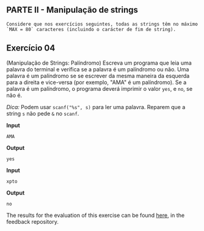 ## PARTE II - Manipulação de strings

    Considere que nos exercícios seguintes, todas as strings têm no máximo `MAX = 80` caracteres (incluindo o carácter de fim de string).

## Exercício 04

(Manipulação de Strings: Palíndromo) Escreva um programa que leia uma palavra do terminal e verifica se a palavra é um palíndromo ou não. Uma palavra é um palíndromo se se escrever da mesma maneira da esquerda para a direita e vice-versa (por exemplo, "AMA" é um palíndromo). Se a palavra é um palíndromo, o programa deverá imprimir o valor `yes`, e `no`, se não é.

*Dica:* Podem usar `scanf("%s", s)` para ler uma palavra. Reparem que a string `s` não pede `&` no `scanf`.

**Input**
```
AMA
```

**Output**
```
yes
```

**Input**
```
xpto
```

**Output**
```
no
```
The results for the evaluation of this exercise can be found [here](https://gitlab.rnl.tecnico.ulisboa.pt/iaed24/feedback/labs/ist163484/-/tree/master/lab04/ex04/README.md), in the feedback repository.
